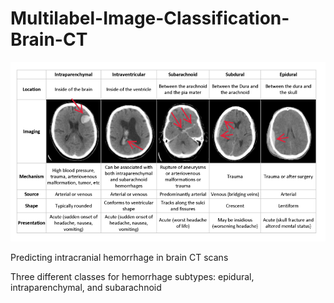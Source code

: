# Multilabel-Image-Classification-Brain-CT

![example](https://github.com/DrewAfromsky/Multilabel-Image-Classification-Brain-CT/blob/master/ich.png "example")


Predicting intracranial hemorrhage in brain CT scans

Three different classes for hemorrhage subtypes: epidural, intraparenchymal, and subarachnoid

